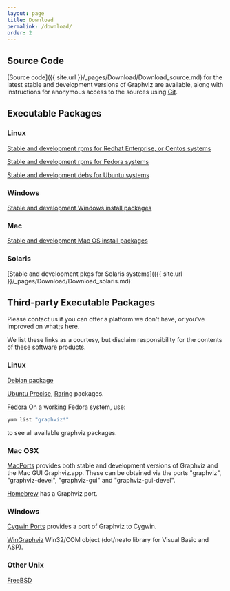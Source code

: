 ```yaml
---
layout: page
title: Download
permalink: /download/
order: 2
---
```

         
         
## Source Code

[Source code]({{ site.url }}/_pages/Download/Download_source.md) for the latest stable and 
development versions of Graphviz are available, along with instructions for anonymous 
access to the sources using [Git](http://git-scm.com/).

## Executable Packages

### Linux

[Stable and development rpms for Redhat Enterprise, or Centos systems](http://www.graphviz.org/Download_linux_rhel.php)

[Stable and development rpms for Fedora systems](http://www.graphviz.org/Download_linux_fedora.php)

[Stable and development debs for Ubuntu systems](http://www.graphviz.org/Download_linux_ubuntu.php)

### Windows

[Stable and development Windows install packages](http://www.graphviz.org/Download_windows.php)


### Mac

[Stable and development Mac OS install packages](http://www.graphviz.org/Download_macos.php)

### Solaris

[Stable and development pkgs for Solaris systems](({{ site.url }}/_pages/Download/Download_solaris.md)

## Third-party Executable Packages

Please contact us if you can offer a platform we don't have, or you've improved on what;s here.

We list these links as a courtesy, but disclaim responsibility for the contents of these software products.

### Linux
[Debian package](http://packages.debian.org/search?suite=all&amp;searchon=names&amp;keywords=graphviz)

[Ubuntu Precise](http://packages.ubuntu.com/precise/graphics/graphviz), [Raring](http://packages.ubuntu.com/raring/graphics/graphviz) packages.

[Fedora](http://fedoraproject.org/) On a working Fedora system, use:

```C
yum list "graphviz*"
```

to see all available graphviz packages.

### Mac OSX

[MacPorts](http://www.macports.org/) provides both stable and development versions of 
Graphviz and the Mac GUI Graphviz.app. These can be obtained via the ports "graphviz", "graphviz-devel", "graphviz-gui" and "graphviz-gui-devel".

[Homebrew](http://mxcl.github.com/homebrew/) has a Graphviz port.

### Windows

[Cygwin Ports](http://sourceware.org/cygwinports/) provides a port of Graphviz to Cygwin.  

[WinGraphviz](http://wingraphviz.sourceforge.net/wingraphviz/) Win32/COM object (dot/neato library for Visual Basic and ASP).

### Other Unix

[FreeBSD](http://www.freshports.org/graphics/graphviz/)

